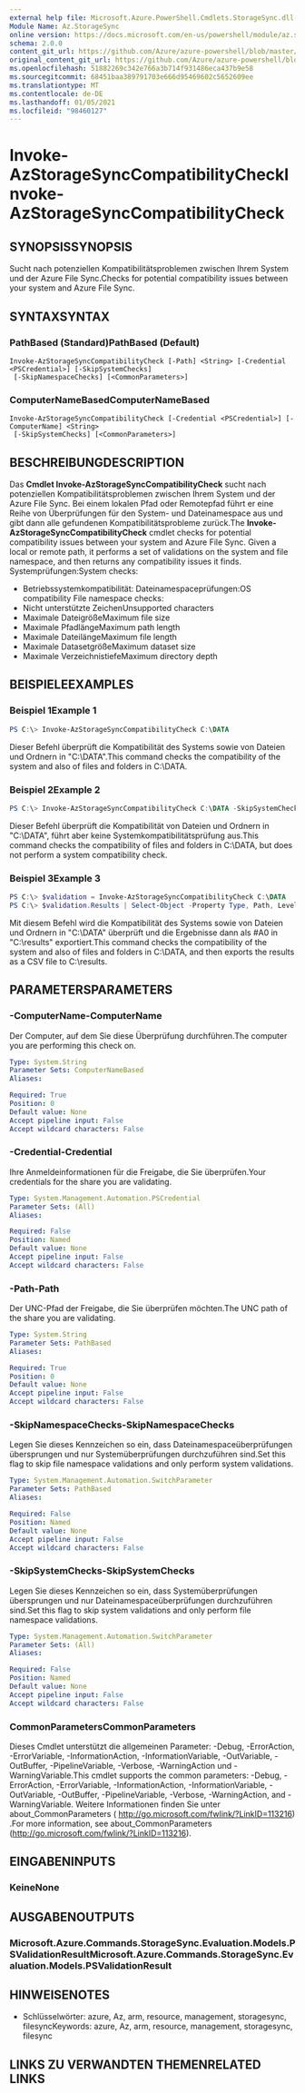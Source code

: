 ```yaml
---
external help file: Microsoft.Azure.PowerShell.Cmdlets.StorageSync.dll-Help.xml
Module Name: Az.StorageSync
online version: https://docs.microsoft.com/en-us/powershell/module/az.storagesync/invoke-azstoragesynccompatibilitycheck
schema: 2.0.0
content_git_url: https://github.com/Azure/azure-powershell/blob/master/src/StorageSync/StorageSync/help/Invoke-AzStorageSyncCompatibilityCheck.md
original_content_git_url: https://github.com/Azure/azure-powershell/blob/master/src/StorageSync/StorageSync/help/Invoke-AzStorageSyncCompatibilityCheck.md
ms.openlocfilehash: 51882269c342e766a3b714f931486eca437b9e58
ms.sourcegitcommit: 68451baa389791703e666d95469602c5652609ee
ms.translationtype: MT
ms.contentlocale: de-DE
ms.lasthandoff: 01/05/2021
ms.locfileid: "98460127"
---
```

# <span data-ttu-id="dedd3-101">Invoke-AzStorageSyncCompatibilityCheck</span><span class="sxs-lookup"><span data-stu-id="dedd3-101">Invoke-AzStorageSyncCompatibilityCheck</span></span>

## <span data-ttu-id="dedd3-102">SYNOPSIS</span><span class="sxs-lookup"><span data-stu-id="dedd3-102">SYNOPSIS</span></span>
<span data-ttu-id="dedd3-103">Sucht nach potenziellen Kompatibilitätsproblemen zwischen Ihrem System und der Azure File Sync.</span><span class="sxs-lookup"><span data-stu-id="dedd3-103">Checks for potential compatibility issues between your system and Azure File Sync.</span></span>

## <span data-ttu-id="dedd3-104">SYNTAX</span><span class="sxs-lookup"><span data-stu-id="dedd3-104">SYNTAX</span></span>

### <span data-ttu-id="dedd3-105">PathBased (Standard)</span><span class="sxs-lookup"><span data-stu-id="dedd3-105">PathBased (Default)</span></span>
```
Invoke-AzStorageSyncCompatibilityCheck [-Path] <String> [-Credential <PSCredential>] [-SkipSystemChecks]
 [-SkipNamespaceChecks] [<CommonParameters>]
```

### <span data-ttu-id="dedd3-106">ComputerNameBased</span><span class="sxs-lookup"><span data-stu-id="dedd3-106">ComputerNameBased</span></span>
```
Invoke-AzStorageSyncCompatibilityCheck [-Credential <PSCredential>] [-ComputerName] <String>
 [-SkipSystemChecks] [<CommonParameters>]
```

## <span data-ttu-id="dedd3-107">BESCHREIBUNG</span><span class="sxs-lookup"><span data-stu-id="dedd3-107">DESCRIPTION</span></span>
<span data-ttu-id="dedd3-108">Das **Cmdlet Invoke-AzStorageSyncCompatibilityCheck** sucht nach potenziellen Kompatibilitätsproblemen zwischen Ihrem System und der Azure File Sync. Bei einem lokalen Pfad oder Remotepfad führt er eine Reihe von Überprüfungen für den System- und Dateinamespace aus und gibt dann alle gefundenen Kompatibilitätsprobleme zurück.</span><span class="sxs-lookup"><span data-stu-id="dedd3-108">The **Invoke-AzStorageSyncCompatibilityCheck** cmdlet checks for potential compatibility issues between your system and Azure File Sync. Given a local or remote path, it performs a set of validations on the system and file namespace, and then returns any compatibility issues it finds.</span></span>
<span data-ttu-id="dedd3-109">Systemprüfungen:</span><span class="sxs-lookup"><span data-stu-id="dedd3-109">System checks:</span></span>
- <span data-ttu-id="dedd3-110">Betriebssystemkompatibilität: Dateinamespaceprüfungen:</span><span class="sxs-lookup"><span data-stu-id="dedd3-110">OS compatibility File namespace checks:</span></span>
- <span data-ttu-id="dedd3-111">Nicht unterstützte Zeichen</span><span class="sxs-lookup"><span data-stu-id="dedd3-111">Unsupported characters</span></span>
- <span data-ttu-id="dedd3-112">Maximale Dateigröße</span><span class="sxs-lookup"><span data-stu-id="dedd3-112">Maximum file size</span></span>
- <span data-ttu-id="dedd3-113">Maximale Pfadlänge</span><span class="sxs-lookup"><span data-stu-id="dedd3-113">Maximum path length</span></span>
- <span data-ttu-id="dedd3-114">Maximale Dateilänge</span><span class="sxs-lookup"><span data-stu-id="dedd3-114">Maximum file length</span></span>
- <span data-ttu-id="dedd3-115">Maximale Datasetgröße</span><span class="sxs-lookup"><span data-stu-id="dedd3-115">Maximum dataset size</span></span>
- <span data-ttu-id="dedd3-116">Maximale Verzeichnistiefe</span><span class="sxs-lookup"><span data-stu-id="dedd3-116">Maximum directory depth</span></span>

## <span data-ttu-id="dedd3-117">BEISPIELE</span><span class="sxs-lookup"><span data-stu-id="dedd3-117">EXAMPLES</span></span>

### <span data-ttu-id="dedd3-118">Beispiel 1</span><span class="sxs-lookup"><span data-stu-id="dedd3-118">Example 1</span></span>
```powershell
PS C:\> Invoke-AzStorageSyncCompatibilityCheck C:\DATA
```

<span data-ttu-id="dedd3-119">Dieser Befehl überprüft die Kompatibilität des Systems sowie von Dateien und Ordnern in "C:\DATA".</span><span class="sxs-lookup"><span data-stu-id="dedd3-119">This command checks the compatibility of the system and also of files and folders in C:\DATA.</span></span>

### <span data-ttu-id="dedd3-120">Beispiel 2</span><span class="sxs-lookup"><span data-stu-id="dedd3-120">Example 2</span></span>
```powershell
PS C:\> Invoke-AzStorageSyncCompatibilityCheck C:\DATA -SkipSystemChecks
```

<span data-ttu-id="dedd3-121">Dieser Befehl überprüft die Kompatibilität von Dateien und Ordnern in "C:\DATA", führt aber keine Systemkompatibilitätsprüfung aus.</span><span class="sxs-lookup"><span data-stu-id="dedd3-121">This command checks the compatibility of files and folders in C:\DATA, but does not perform a system compatibility check.</span></span>

### <span data-ttu-id="dedd3-122">Beispiel 3</span><span class="sxs-lookup"><span data-stu-id="dedd3-122">Example 3</span></span>
```powershell
PS C:\> $validation = Invoke-AzStorageSyncCompatibilityCheck C:\DATA
PS C:\> $validation.Results | Select-Object -Property Type, Path, Level, Description, Result | Export-Csv -Path C:\results.csv -Encoding utf8
```

<span data-ttu-id="dedd3-123">Mit diesem Befehl wird die Kompatibilität des Systems sowie von Dateien und Ordnern in "C:\DATA" überprüft und die Ergebnisse dann als #A0 in "C:\results" exportiert.</span><span class="sxs-lookup"><span data-stu-id="dedd3-123">This command checks the compatibility of the system and also of files and folders in C:\DATA, and then exports the results as a CSV file to C:\results.</span></span>

## <span data-ttu-id="dedd3-124">PARAMETERS</span><span class="sxs-lookup"><span data-stu-id="dedd3-124">PARAMETERS</span></span>

### <span data-ttu-id="dedd3-125">-ComputerName</span><span class="sxs-lookup"><span data-stu-id="dedd3-125">-ComputerName</span></span>
<span data-ttu-id="dedd3-126">Der Computer, auf dem Sie diese Überprüfung durchführen.</span><span class="sxs-lookup"><span data-stu-id="dedd3-126">The computer you are performing this check on.</span></span>

```yaml
Type: System.String
Parameter Sets: ComputerNameBased
Aliases:

Required: True
Position: 0
Default value: None
Accept pipeline input: False
Accept wildcard characters: False
```

### <span data-ttu-id="dedd3-127">-Credential</span><span class="sxs-lookup"><span data-stu-id="dedd3-127">-Credential</span></span>
<span data-ttu-id="dedd3-128">Ihre Anmeldeinformationen für die Freigabe, die Sie überprüfen.</span><span class="sxs-lookup"><span data-stu-id="dedd3-128">Your credentials for the share you are validating.</span></span>

```yaml
Type: System.Management.Automation.PSCredential
Parameter Sets: (All)
Aliases:

Required: False
Position: Named
Default value: None
Accept pipeline input: False
Accept wildcard characters: False
```

### <span data-ttu-id="dedd3-129">-Path</span><span class="sxs-lookup"><span data-stu-id="dedd3-129">-Path</span></span>
<span data-ttu-id="dedd3-130">Der UNC-Pfad der Freigabe, die Sie überprüfen möchten.</span><span class="sxs-lookup"><span data-stu-id="dedd3-130">The UNC path of the share you are validating.</span></span>

```yaml
Type: System.String
Parameter Sets: PathBased
Aliases:

Required: True
Position: 0
Default value: None
Accept pipeline input: False
Accept wildcard characters: False
```

### <span data-ttu-id="dedd3-131">-SkipNamespaceChecks</span><span class="sxs-lookup"><span data-stu-id="dedd3-131">-SkipNamespaceChecks</span></span>
<span data-ttu-id="dedd3-132">Legen Sie dieses Kennzeichen so ein, dass Dateinamespaceüberprüfungen übersprungen und nur Systemüberprüfungen durchzuführen sind.</span><span class="sxs-lookup"><span data-stu-id="dedd3-132">Set this flag to skip file namespace validations and only perform system validations.</span></span>

```yaml
Type: System.Management.Automation.SwitchParameter
Parameter Sets: PathBased
Aliases:

Required: False
Position: Named
Default value: None
Accept pipeline input: False
Accept wildcard characters: False
```

### <span data-ttu-id="dedd3-133">-SkipSystemChecks</span><span class="sxs-lookup"><span data-stu-id="dedd3-133">-SkipSystemChecks</span></span>
<span data-ttu-id="dedd3-134">Legen Sie dieses Kennzeichen so ein, dass Systemüberprüfungen übersprungen und nur Dateinamespaceüberprüfungen durchzuführen sind.</span><span class="sxs-lookup"><span data-stu-id="dedd3-134">Set this flag to skip system validations and only perform file namespace validations.</span></span>

```yaml
Type: System.Management.Automation.SwitchParameter
Parameter Sets: (All)
Aliases:

Required: False
Position: Named
Default value: None
Accept pipeline input: False
Accept wildcard characters: False
```

### <span data-ttu-id="dedd3-135">CommonParameters</span><span class="sxs-lookup"><span data-stu-id="dedd3-135">CommonParameters</span></span>
<span data-ttu-id="dedd3-136">Dieses Cmdlet unterstützt die allgemeinen Parameter: -Debug, -ErrorAction, -ErrorVariable, -InformationAction, -InformationVariable, -OutVariable, -OutBuffer, -PipelineVariable, -Verbose, -WarningAction und -WarningVariable.</span><span class="sxs-lookup"><span data-stu-id="dedd3-136">This cmdlet supports the common parameters: -Debug, -ErrorAction, -ErrorVariable, -InformationAction, -InformationVariable, -OutVariable, -OutBuffer, -PipelineVariable, -Verbose, -WarningAction, and -WarningVariable.</span></span> <span data-ttu-id="dedd3-137">Weitere Informationen finden Sie unter about_CommonParameters ( http://go.microsoft.com/fwlink/?LinkID=113216) .</span><span class="sxs-lookup"><span data-stu-id="dedd3-137">For more information, see about_CommonParameters (http://go.microsoft.com/fwlink/?LinkID=113216).</span></span>

## <span data-ttu-id="dedd3-138">EINGABEN</span><span class="sxs-lookup"><span data-stu-id="dedd3-138">INPUTS</span></span>

### <span data-ttu-id="dedd3-139">Keine</span><span class="sxs-lookup"><span data-stu-id="dedd3-139">None</span></span>

## <span data-ttu-id="dedd3-140">AUSGABEN</span><span class="sxs-lookup"><span data-stu-id="dedd3-140">OUTPUTS</span></span>

### <span data-ttu-id="dedd3-141">Microsoft.Azure.Commands.StorageSync.Evaluation.Models.PSValidationResult</span><span class="sxs-lookup"><span data-stu-id="dedd3-141">Microsoft.Azure.Commands.StorageSync.Evaluation.Models.PSValidationResult</span></span>

## <span data-ttu-id="dedd3-142">HINWEISE</span><span class="sxs-lookup"><span data-stu-id="dedd3-142">NOTES</span></span>
* <span data-ttu-id="dedd3-143">Schlüsselwörter: azure, Az, arm, resource, management, storagesync, filesync</span><span class="sxs-lookup"><span data-stu-id="dedd3-143">Keywords: azure, Az, arm, resource, management, storagesync, filesync</span></span>

## <span data-ttu-id="dedd3-144">LINKS ZU VERWANDTEN THEMEN</span><span class="sxs-lookup"><span data-stu-id="dedd3-144">RELATED LINKS</span></span>
